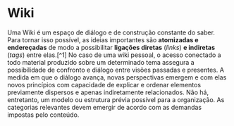 # Wiki

Uma Wiki é um espaço de diálogo e de construção constante do saber. Para tornar isso possível, as ideias importantes são **atomizadas e endereçadas** de modo a possibilitar **ligações diretas** (*links*) **e indiretas** (*tags*) entre elas.[^1] No caso de uma wiki pessoal, o acesso conectado a todo material produzido sobre um determinado tema assegura a possibilidade de confronto e diálogo entre visões passadas e presentes. A medida em que o diálogo avança, novas perspectivas emergem e com elas novos princípios com capacidade de explicar e ordenar elementos previamente dispersos e apenas indiretamente relacionados. Não há, entretanto, um modelo ou estrutura prévia possível para a organização. As categorias relevantes devem emergir de acordo com as demandas impostas pelo conteúdo. 
